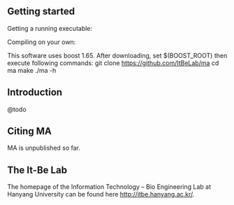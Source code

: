
## Getting started

Getting a running executable:



Compiling on your own:

This software uses boost 1.65.
After downloading, set $(BOOST_ROOT) then execute following commands:
    git clone https://github.com/ItBeLab/ma
    cd ma
    make
    ./ma -h

## Introduction

@todo

## Citing MA

MA is unpublished so far.

## The It-Be Lab

The homepage of the Information Technology – Bio Engineering Lab at Hanyang University can be found here http://itbe.hanyang.ac.kr/.
